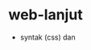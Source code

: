 # web-lanjut

- syntak <Link rel>(css) dan <script> merupakan file bootstrap di folder sources
- File yang ada nama prosesnya merupakan file php logika untuk file php sebelumnya 
    - contoh:
    >file input.php merupakan tampilannya sedangkan proses-input.php merupakan logika dari input.php.
